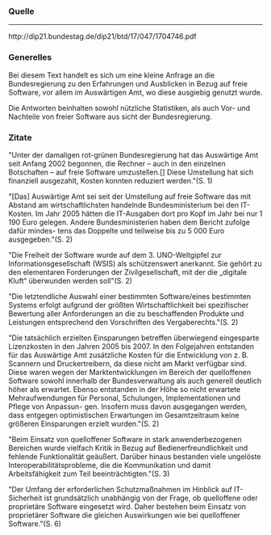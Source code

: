 <h3>Quelle</h3>
<hr>
http://dip21.bundestag.de/dip21/btd/17/047/1704746.pdf

<h3>Generelles</h3>
Bei diesem Text handelt es sich um eine kleine Anfrage an die Bundesregierung zu den Erfahrungen und Ausblicken in Bezug auf freie Software, vor allem im Auswärtigen Amt, wo diese ausgiebig genutzt wurde.
<p>Die Antworten beinhalten sowohl nützliche Statistiken, als auch Vor- und Nachteile von freier Software aus sicht der Bundesregierung.

<h3> Zitate</h3>
"Unter  der  damaligen  rot-grünen  Bundesregierung  hat  das  Auswärtige  Amt  seit
 Anfang
 2002  begonnen,  die  Rechner  –  auch  in  den  einzelnen  Botschaften  –
 auf   freie   Software   umzustellen.[] Diese  Umstellung  hat  sich  finanziell  ausgezahlt,  Kosten
 konnten  reduziert  werden."(S. 1)
<p> "[Das]  Auswärtige  Amt  sei  seit  der  Umstellung  auf  freie  Software  das  mit  Abstand  am  wirtschaftlichsten  handelnde  Bundesministerium  bei  den  IT-Kosten.
 Im  Jahr  2005  hätten  die  IT-Ausgaben  dort  pro  Kopf  im  Jahr  bei  nur  1  190  Euro
 gelegen.  Andere  Bundesministerien  haben  dem  Bericht  zufolge  dafür  mindes-
 tens das Doppelte und teilweise bis zu 5  000 Euro ausgegeben."(S. 2)
<p>"Die
 Freiheit
 der  Software  wurde  auf  dem  3.  UNO-Weltgipfel  zur  Informationsgesellschaft  (WSIS)  als  schützenswert  anerkannt.  Sie  gehört  zu  den  elementaren
 Forderungen   der   Zivilgesellschaft,   mit   der   die   „digitale   Kluft“   überwunden
 werden  soll"(S. 2)
<p>"Die  letztendliche  Auswahl  einer  bestimmten  Software/eines  bestimmten  Systems
 erfolgt   aufgrund   der   größten   Wirtschaftlichkeit   bei   spezifischer   Bewertung   aller   Anforderungen   an   die   zu   beschaffenden   Produkte   und   Leistungen
 entsprechend  den  Vorschriften  des  Vergaberechts."(S. 2)
<p>"Die  tatsächlich  erzielten  Einsparungen  betreffen
 überwiegend  eingesparte  Lizenzkosten  in  den  Jahren  2005  bis  2007.  In  den  Folgejahren  entstanden  für  das  Auswärtige  Amt  zusätzliche  Kosten  für  die  Entwicklung  von  z.  B.  Scannern  und  Druckertreibern,  da  diese  nicht  am  Markt  verfügbar
 sind.  Diese  waren  wegen  der  Marktentwicklungen  im  Bereich  der  quelloffenen
 Software  sowohl  innerhalb  der  Bundesverwaltung  als  auch  generell  deutlich  höher  als  erwartet.  Ebenso  entstanden  in  der  Höhe  so  nicht  erwartete  Mehraufwendungen  für  Personal,  Schulungen,  Implementationen  und  Pflege  von  Anpassun-
 gen.  Insofern  muss  davon  ausgegangen  werden,  dass  entgegen  optimistischen
 Erwartungen im Gesamtzeitraum keine größeren Einsparungen erzielt wurden."(S. 2)
<p>"Beim   Einsatz   von
 quelloffener  Software  in  stark  anwenderbezogenen  Bereichen  wurde  vielfach
 Kritik   in   Bezug   auf   Bedienerfreundlichkeit   und   fehlende   Funktionalität   geäußert.   Darüber   hinaus   bestanden   viele   ungelöste   Interoperabilitätsprobleme,
 die die Kommunikation und damit Arbeitsfähigkeit zum Teil beeinträchtigten."(S. 3)
<p>"Der  Umfang  der  erforderlichen  Schutzmaßnahmen  im  Hinblick  auf  IT-Sicherheit  ist  grundsätzlich  unabhängig  von  der  Frage,  ob  quelloffene  oder  proprietäre   Software   eingesetzt  wird.   Daher   bestehen   beim   Einsatz   von   proprietärer
 Software die gleichen Auswirkungen wie bei quelloffener Software."(S. 6)
